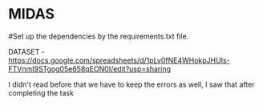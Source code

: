 # MIDAS
#Set up the dependencies by the requirements.txt file.

DATASET - https://docs.google.com/spreadsheets/d/1pLv0fNE4WHokpJHUIs-FTVnmI9STgog05e658qEON0I/edit?usp=sharing


I didn't read before that we have to keep the errors as well, I saw that after completing the task
